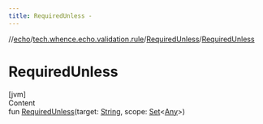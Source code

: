 ```yaml
---
title: RequiredUnless -
---
```

//[echo](../../index.md)/[tech.whence.echo.validation.rule](../index.md)/[RequiredUnless](index.md)/[RequiredUnless](-required-unless.md)



# RequiredUnless  
[jvm]  
Content  
fun [RequiredUnless](-required-unless.md)(target: [String](https://kotlinlang.org/api/latest/jvm/stdlib/kotlin/-string/index.html), scope: [Set](https://kotlinlang.org/api/latest/jvm/stdlib/kotlin.collections/-set/index.html)<[Any](https://kotlinlang.org/api/latest/jvm/stdlib/kotlin/-any/index.html)>)  



